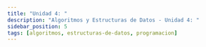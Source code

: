 ```yaml
---
title: "Unidad 4: "
description: "Algoritmos y Estructuras de Datos - Unidad 4: "
sidebar_position: 5
tags: [algoritmos, estructuras-de-datos, programacion]
---
```

